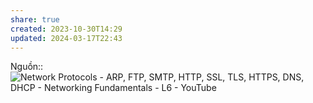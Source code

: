 ```yaml
---
share: true
created: 2023-10-30T14:29
updated: 2024-03-17T22:43
---
```


Nguồn:: ![Network Protocols - ARP, FTP, SMTP, HTTP, SSL, TLS, HTTPS, DNS, DHCP - Networking Fundamentals - L6 - YouTube](https://youtu.be/E5bSumTAHZE?si=48l-GzMxr0rFf7ix&t=549)